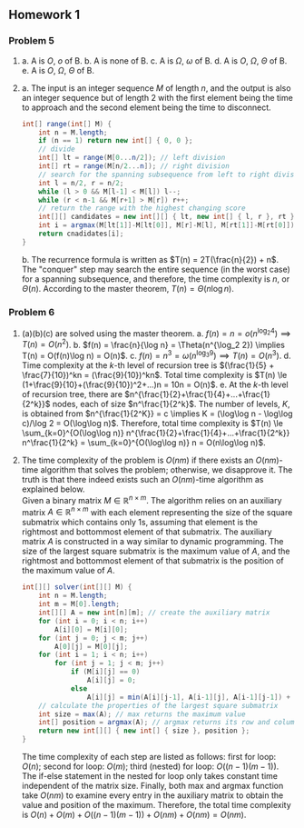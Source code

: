## Homework 1

### Problem 5

1.
    a. A is $O$, $o$ of B.
    b. A is none of B.
    c. A is $\Omega$, $\omega$ of B.
    d. A is $O$, $\Omega$, $\Theta$ of B.
    e. A is $O$, $\Omega$, $\Theta$ of B.

2.
    a. The input is an integer sequence $M$ of length $n$, and the output is also an integer sequence but of length $2$ with the first element being the time to approach and the second element being the time to disconnect.
    ```java
    int[] range(int[] M) {
        int n = M.length;
        if (n == 1) return new int[] { 0, 0 };
        // divide
        int[] lt = range(M[0...n/2]); // left division
        int[] rt = range(M[n/2...n]); // right division
        // search for the spanning subsequence from left to right division
        int l = n/2, r = n/2;
        while (l > 0 && M[l-1] < M[l]) l--;
        while (r < n-1 && M[r+1] > M[r]) r++;
        // return the range with the highest changing score
        int[][] candidates = new int[][] { lt, new int[] { l, r }, rt };
        int i = argmax(M[lt[1]]-M[lt[0]], M[r]-M[l], M[rt[1]]-M[rt[0]]);
        return cnadidates[i];
    }
    ```
    b. The recurrence formula is written as $T(n) = 2T(\frac{n}{2}) + n$. The "conquer" step may search the entire sequence (in the worst case) for a spanning subsequence, and therefore, the time complexity is $n$, or $\Theta(n)$. According to the master theorem, $T(n) = \Theta(n\log n)$.

### Problem 6

1. (a)(b)\(c\) are solved using the master theorem.
    a. $f(n) = n = o(n^{\log_2 4}) \implies T(n) = O(n^2)$.
    b. $f(n) = \frac{n}{\log n} = \Theta(n^{\log_2 2}) \implies T(n) = O(f(n)\log n) = O(n)$.
    c. $f(n) = n^3 = \omega(n^{\log_3 9}) \implies T(n) = O(n^3)$.
    d. Time complexity at the $k$-th level of recursion tree is $(\frac{1}{5} + \frac{7}{10})^kn = (\frac{9}{10})^kn$. Total time complexity is $T(n) \le (1+\frac{9}{10}+(\frac{9}{10})^2+...)n = 10n = O(n)$.
    e. At the $k$-th level of recursion tree, there are $n^{\frac{1}{2}+\frac{1}{4}+...+\frac{1}{2^k}}$ nodes, each of size $n^\frac{1}{2^k}$. The number of levels, $K$, is obtained from $n^{\frac{1}{2^K}} = c \implies K = (\log\log n - \log\log c)/\log 2 = O(\log\log n)$. Therefore, total time complexity is $T(n) \le \sum_{k=0}^{O(\log\log n)} n^{\frac{1}{2}+\frac{1}{4}+...+\frac{1}{2^k}} n^\frac{1}{2^k} = \sum_{k=0}^{O(\log\log n)} n = O(n\log\log n)$.

2. The time complexity of the problem is $O(nm)$ if there exists an $O(nm)$-time algorithm that solves the problem; otherwise, we disapprove it. The truth is that there indeed exists such an $O(nm)$-time algorithm as explained below.<br>Given a binary matrix $M \in \mathbb{R}^{n\times m}$. The algorithm relies on an auxiliary matrix $A \in \mathbb{R}^{n\times m}$ with each element representing the size of the square submatrix which contains only 1s, assuming that element is the rightmost and bottommost element of that submatrix. The auxiliary matrix $A$ is constructed in a way similar to dynamic programming. The size of the largest square submatrix is the maximum value of $A$, and the rightmost and bottommost element of that submatrix is the position of the maximum value of $A$.
    ```java
    int[][] solver(int[][] M) {
        int n = M.length;
        int m = M[0].length;
        int[][] A = new int[n][m]; // create the auxiliary matrix
        for (int i = 0; i < n; i++)
            A[i][0] = M[i][0];
        for (int j = 0; j < m; j++)
            A[0][j] = M[0][j];
        for (int i = 1; i < n; i++)
            for (int j = 1; j < m; j++)
                if (M[i][j] == 0)
                    A[i][j] = 0;
                else
                    A[i][j] = min(A[i][j-1], A[i-1][j], A[i-1][j-1]) + 1;
        // calculate the properties of the largest square submatrix
        int size = max(A); // max returns the maximum value
        int[] position = argmax(A); // argmax returns its row and column
        return new int[][] { new int[] { size }, position };
    }
    ```
    The time complexity of each step are listed as follows: first for loop: $O(n)$; second for loop: $O(m)$; third (nested) for loop: $O((n-1)(m-1))$. The if-else statement in the nested for loop only takes constant time independent of the matrix size. Finally, both max and argmax function take $O(nm)$ to examine every entry in the auxiliary matrix to obtain the value and position of the maximum. Therefore, the total time complexity is $O(n) + O(m) + O((n-1)(m-1)) + O(nm) + O(nm) = O(nm)$.
